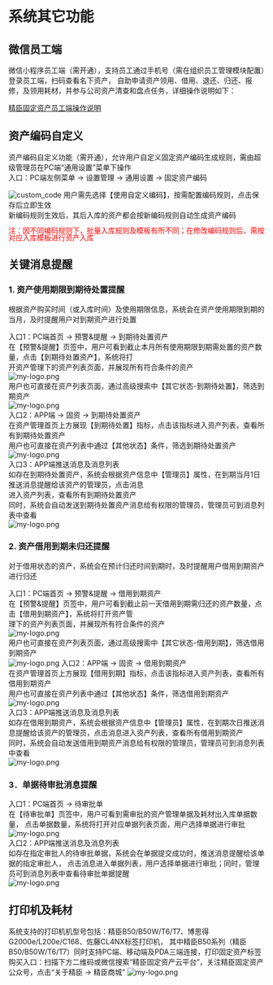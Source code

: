 # 系统其它功能

## 微信员工端
微信小程序员工端（需开通），支持员工通过手机号（需在组织员工管理模块配置）登录员工端，扫码查看名下资产，
自助申请资产领用、借用、退还、归还、报修，及领用耗材，并参与公司资产清查和盘点任务，详细操作说明如下：

[精臣固定资产员工端操作说明](/pc/emp_manage.html)  

## 资产编码自定义
资产编码自定义功能（需开通），允许用户自定义固定资产编码生成规则，需由超级管理员在PC端“通用设置”菜单下操作   
入口：PC端左侧菜单 → 设置管理 → 通用设置 → 固定资产编码

![custom_code](./image/order/1.png) 
用户需先选择【使用自定义编码】，按需配置编码规则，点击保存后立即生效  
新编码规则生效后，其后入库的资产都会按新编码规则自动生成资产编码  
<p style="color: red;line-height: 1;font-size: 14px">注：因不同编码规则下，批量入库规则及模板有所不同；在修改编码规则后，需按对应入库模板进行资产入库</p>

## 关键消息提醒
### 1. 资产使用期限到期待处置提醒
根据资产购买时间（或入库时间）及使用期限信息，系统会在资产使用期限到期的当月，及时提醒用户对到期资产进行处置  
   
入口1：PC端首页 → 预警&提醒 → 到期待处置资产  
在【预警&提醒】页签中，用户可看到截止本月所有使用期限到期需处置的资产数量，点击【到期待处置资产】，系统将打  
开资产管理下的资产列表页面，并展现所有符合条件的资产  
![my-logo.png](./image/order/2.png)   
用户也可直接在资产列表页面，通过高级搜索中【其它状态-到期待处置】，筛选到期资产  
![my-logo.png](./image/order/3.png)   
入口2：APP端 → 固资  → 到期待处置资产  
在资产管理首页上方展现【到期待处置】指标，点击该指标进入资产列表，查看所有到期待处置资产  
用户也可直接在资产列表中通过【其他状态】条件，筛选到期待处置资产  
![my-logo.png](./image/order/4.png)  
入口3：APP端推送消息及消息列表  
如存在到期待处置资产，系统会根据资产信息中【管理员】属性，在到期当月1日推送消息提醒给该资产的管理员，点击消息  
进入资产列表，查看所有到期待处置资产  
同时，系统会自动发送到期待处置资产消息给有权限的管理员，管理员可到消息列表中查看  
![my-logo.png](./image/order/5.png)  

### 2. 资产借用到期未归还提醒
对于借用状态的资产，系统会在预计归还时间到期时，及时提醒用户借用到期资产进行归还   
  
入口1：PC端首页 → 预警&提醒 → 借用到期资产  
在【预警&提醒】页签中，用户可看到截止前一天借用到期需归还的资产数量，点击【借用到期资产】，系统将打开资产管  
理下的资产列表页面，并展现所有符合条件的资产  
![my-logo.png](./image/order/6.png)  
用户也可直接在资产列表页面，通过高级搜索中【其它状态-借用到期】，筛选借用到期资产  
![my-logo.png](./image/order/7.png) 
入口2：APP端 → 固资 → 借用到期资产  
在资产管理首页上方展现【借用到期】指标，点击该指标进入资产列表，查看所有借用到期资产  
用户也可直接在资产列表中通过【其他状态】条件，筛选借用到期资产  
![my-logo.png](./image/order/8.png)   
入口3：APP端推送消息及消息列表  
如存在借用到期资产，系统会根据资产信息中【管理员】属性，在到期次日推送消息提醒给该资产的管理员，点击消息进入资产列表，查看所有借用到期资产  
同时，系统会自动发送借用到期资产消息给有权限的管理员，管理员可到消息列表中查看  
![my-logo.png](./image/order/9.png)   

### 3．单据待审批消息提醒  
入口1：PC端首页 → 待审批单  
在【待审批单】页签中，用户可看到需审批的资产管理单据及耗材出入库单据数量，
点击单据数量，系统将打开对应单据列表页面，用户选择单据进行审批  
![my-logo.png](./image/order/10.png)  
入口2：APP端推送消息及消息列表  
如存在指定审批人的待审批单据，系统会在单据提交成功时，推送消息提醒给该单据的指定审批人，
点击消息进入单据列表，用户选择单据进行审批；同时，管理员可到消息列表中查看待审批单据提醒   
![my-logo.png](./image/order/11.png)  

## 打印机及耗材
系统支持的打印机机型号包括：精臣B50/B50W/T6/T7、博思得G2000e/L200e/C168、佐藤CL4NX标签打印机，
其中精臣B50系列（精臣B50/B50W/T6/T7）同时支持PC端、移动端及PDA三端连接，打印固定资产标签  
购买入口：扫描下方二维码或微信搜索“精臣固定资产云平台”，关注精臣固定资产公众号，点击“关于精臣 → 精臣商城”
![my-logo.png](./image/order/12.png) 
                            
